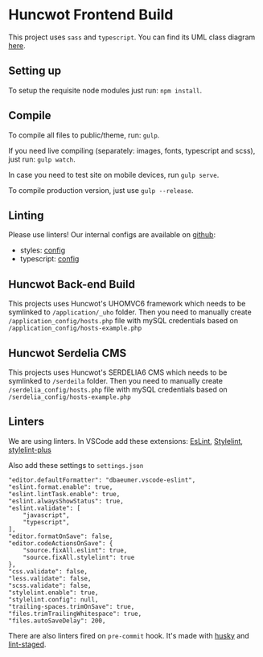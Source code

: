 # Huncwot Frontend Build
This project uses `sass` and `typescript`.
You can find its UML class diagram [here](https://yuml.me/gregmatys/preview/boilerplate).

## Setting up
To setup the requisite node modules just run: `npm install`.

## Compile
To compile all files to public/theme, run: `gulp`.

If you need live compiling (separately: images, fonts, typescript and scss), just run: `gulp watch`.

In case you need to test site on mobile devices, run `gulp serve`.

To compile production version, just use `gulp --release`.

## Linting
Please use linters!
Our internal configs are available on [github](https://github.com/huncwotdigital):
- styles: [config](https://github.com/huncwotdigital/css/blob/master/.scss-lint.yml)
- typescript: [config](https://github.com/huncwotdigital/typescript/blob/master/tslint.json)

## Huncwot Back-end Build
This projects uses Huncwot's UHOMVC6 framework which needs
to be symlinked to `/application/_uho` folder. Then you need
to manually create `/application_config/hosts.php` file with
mySQL credentials based on `/application_config/hosts-example.php`

## Huncwot Serdelia CMS
This projects uses Huncwot's SERDELIA6 CMS which needs
to be symlinked to `/serdeila` folder. Then you need
to manually create `/serdelia_config/hosts.php` file with
mySQL credentials based on `/serdelia_config/hosts-example.php`


## Linters
We are using linters. In VSCode add these extensions:
[EsLint](https://marketplace.visualstudio.com/items?itemName=dbaeumer.vscode-eslint),
[Stylelint](https://marketplace.visualstudio.com/items?itemName=stylelint.vscode-stylelint),
[stylelint-plus](https://marketplace.visualstudio.com/items?itemName=hex-ci.stylelint-plus)

Also add these settings to `settings.json`
```
"editor.defaultFormatter": "dbaeumer.vscode-eslint",
"eslint.format.enable": true,
"eslint.lintTask.enable": true,
"eslint.alwaysShowStatus": true,
"eslint.validate": [
    "javascript",
    "typescript",
],
"editor.formatOnSave": false,
"editor.codeActionsOnSave": {
    "source.fixAll.eslint": true,
    "source.fixAll.stylelint": true
},
"css.validate": false,
"less.validate": false,
"scss.validate": false,
"stylelint.enable": true,
"stylelint.config": null,
"trailing-spaces.trimOnSave": true,
"files.trimTrailingWhitespace": true,
"files.autoSaveDelay": 200,
```

There are also linters fired on `pre-commit` hook. It's made with [husky](https://typicode.github.io/husky/) and [lint-staged](https://github.com/okonet/lint-staged).